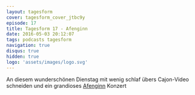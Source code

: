 ```yaml
---
layout: tagesform
cover: tagesform_cover_jtbc9y
episode: 17
title: Tagesform 17 - Afenginn
date: 2016-05-03 20:12:07
tags: podcasts tagesform 
navigation: true
disqus: true
hidden: true
logo: 'assets/images/logo.svg'
---
```


An diesem wunderschönen Dienstag mit wenig schlaf übers
Cajon-Video schneiden und ein grandioses [Afenginn](http://www.afenginn.dk/) Konzert
